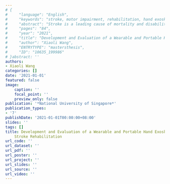 ```yaml
---
# {
#     "language": "English",
#     "keywords": "stroke, motor impairment, rehabilitation, hand exoskeleton, joint-alignment mechanism",
#     "abstract": "Stroke is a leading cause of mortality and disability around the world. Particularly, hand motor impairment after stroke greatly lowers the independence and quality of life of patients. Hand exoskeleton as a treatment tool can provide repetitive, intensive, and task-oriented rehabilitation training for stroke patients. In this thesis, a wearable and portable hand exoskeleton for stroke rehabilitation is designed and evaluated. The hand exoskeleton allows independent control of five fingers\u2019 flexion/extension and thumb\u2019s opposition, providing continuous passive movement and task-oriented rehabilitation exercise. A slider-crank mechanism is used for flexion/extension of PIP/MCP joints of four fingers and MCP/CMC joints of the thumb to ensure joint alignment and a natural hand motion. The thumb\u2019s CMC joint has one more rotational joint for its abduction/adduction. In order to provide bi-directional assistive force, we propose a novel mechanism, with cable in one direction and torsion springs in the opposite direction. During rehabilitation training, the hand exoskeleton with position control can assist patients in opening and closing their hands. To test the functionality, we have done some experiments in measuring the output torque and range of motion and evaluating the joint alignment performance. Experiment results have shown that the hand exoskeleton has ensured the natural finger motion and provide sufficient range of motion and assistive force for rehabilitation training. In terms of potential application, such a wearable and portable hand exoskeleton can be used in rehabilitation training in healthcare institutions and at home.",
#     "pages": "84",
#     "year": "2021",
#     "title": "Development and Evaluation of a Wearable and Portable Hand Exoskeleton for Stroke Rehabilitation",
#     "author": "Xiaoli Wang",
#     "ENTRYTYPE": "mastersthesis",
#     "ID": "10635_199986"
# }abstract: ''
authors:
- Xiaoli Wang
categories: []
date: '2021-01-01'
featured: false
image:
    caption: ''
    focal_point: ''
    preview_only: false
publication: '*National University of Singapore*'
publication_types:
- '7'
publishDate: '2021-01-01T00:00:00+08:00'
slides: ''
tags: []
title: Development and Evaluation of a Wearable and Portable Hand Exoskeleton for
    Stroke Rehabilitation
url_code: ''
url_dataset: ''
url_pdf: ''
url_poster: ''
url_project: ''
url_slides: ''
url_source: ''
url_video: ''
---
```

